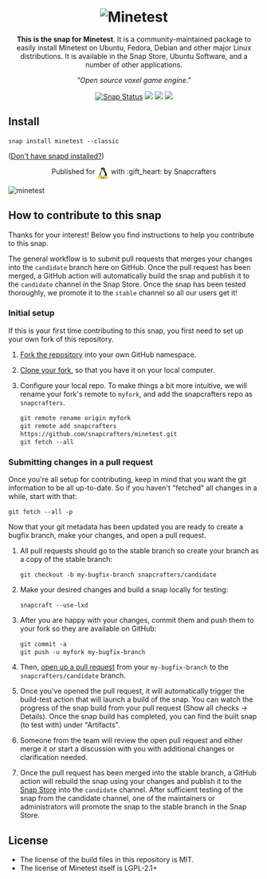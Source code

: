 <h1 align="center">
  <img src="snap/gui/minetest.svg" alt="Minetest">
</h1>

<p align="center"><b>This is the snap for Minetest</b>. It is a community-maintained package to easily install Minetest on Ubuntu, Fedora, Debian and other major Linux distributions. It is available in the Snap Store, Ubuntu Software, and a number of other applications.</p>

<p align="center"><i>"Open source voxel game engine."</i></p>

<p align="center">
<a href="https://snapcraft.io/minetest"><img src="https://snapcraft.io/minetest/badge.svg" alt="Snap Status"></a>
<a href="https://github.com/snapcrafters/minetest/actions/workflows/sync-upstream.yml"><img src="https://github.com/snapcrafters/minetest/actions/workflows/sync-upstream.yml/badge.svg"></a>
<a href="https://github.com/snapcrafters/minetest/actions/workflows/release-to-candidate.yml"><img src="https://github.com/snapcrafters/minetest/actions/workflows/release-to-candidate.yml/badge.svg"></a>
<a href="https://github.com/snapcrafters/minetest/actions/workflows/promote-to-stable.yml"><img src="https://github.com/snapcrafters/minetest/actions/workflows/promote-to-stable.yml/badge.svg"></a>
</p>

## Install

```shell
snap install minetest --classic
```

([Don't have snapd installed?](https://snapcraft.io/docs/core/install))

<p align="center">Published for <img src="https://raw.githubusercontent.com/anythingcodes/slack-emoji-for-techies/gh-pages/emoji/tux.png" align="top" width="24" /> with :gift_heart: by Snapcrafters</p>

![minetest](https://dashboard.snapcraft.io/site_media/appmedia/2018/01/Screenshot_from_2018-01-14_18-38-01.png "minetest")

## How to contribute to this snap

Thanks for your interest! Below you find instructions to help you contribute to this snap.

The general workflow is to submit pull requests that merges your changes into the `candidate` branch here on GitHub. Once the pull request has been merged, a GitHub action will automatically build the snap and publish it to the `candidate` channel in the Snap Store. Once the snap has been tested thoroughly, we promote it to the `stable` channel so all our users get it!

### Initial setup

If this is your first time contributing to this snap, you first need to set up your own fork of this repository.

1. [Fork the repository](https://docs.github.com/en/github/getting-started-with-github/fork-a-repo) into your own GitHub namespace.
2. [Clone your fork](https://git-scm.com/book/en/v2/Git-Basics-Getting-a-Git-Repository), so that you have it on your local computer.
3. Configure your local repo. To make things a bit more intuitive, we will rename your fork's remote to `myfork`, and add the snapcrafters repo as `snapcrafters`.

   ```shell
   git remote rename origin myfork
   git remote add snapcrafters https://github.com/snapcrafters/minetest.git
   git fetch --all
   ```

### Submitting changes in a pull request

Once you're all setup for contributing, keep in mind that you want the git information to be all up-to-date. So if you haven't "fetched" all changes in a while, start with that:

```shell
git fetch --all -p
```

Now that your git metadata has been updated you are ready to create a bugfix branch, make your changes, and open a pull request.

1. All pull requests should go to the stable branch so create your branch as a copy of the stable branch:

   ```shell
   git checkout -b my-bugfix-branch snapcrafters/candidate
   ```

2. Make your desired changes and build a snap locally for testing:

   ```shell
   snapcraft --use-lxd
   ```

3. After you are happy with your changes, commit them and push them to your fork so they are available on GitHub:

   ```shell
   git commit -a
   git push -u myfork my-bugfix-branch
   ```

4. Then, [open up a pull request](https://docs.github.com/en/github/collaborating-with-issues-and-pull-requests/about-pull-requests) from your `my-bugfix-branch` to the `snapcrafters/candidate` branch.
5. Once you've opened the pull request, it will automatically trigger the build-test action that will launch a build of the snap. You can watch the progress of the snap build from your pull request (Show all checks -> Details). Once the snap build has completed, you can find the built snap (to test with) under "Artifacts".
6. Someone from the team will review the open pull request and either merge it or start a discussion with you with additional changes or clarification needed.
7. Once the pull request has been merged into the stable branch, a GitHub action will rebuild the snap using your changes and publish it to the [Snap Store](https://snapcraft.io/minetest) into the `candidate` channel. After sufficient testing of the snap from the candidate channel, one of the maintainers or administrators will promote the snap to the stable branch in the Snap Store.

## License

- The license of the build files in this repository is MIT.
- The license of Minetest itself is LGPL-2.1+
